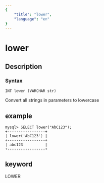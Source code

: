 ```yaml
---
{
    "title": "lower",
    "language": "en"
}
---
```


<!-- 
Licensed to the Apache Software Foundation (ASF) under one
or more contributor license agreements.  See the NOTICE file
distributed with this work for additional information
regarding copyright ownership.  The ASF licenses this file
to you under the Apache License, Version 2.0 (the
"License"); you may not use this file except in compliance
with the License.  You may obtain a copy of the License at

  http://www.apache.org/licenses/LICENSE-2.0

Unless required by applicable law or agreed to in writing,
software distributed under the License is distributed on an
"AS IS" BASIS, WITHOUT WARRANTIES OR CONDITIONS OF ANY
KIND, either express or implied.  See the License for the
specific language governing permissions and limitations
under the License.
-->

# lower
## Description
### Syntax

`INT lower (VARCHAR str)`


Convert all strings in parameters to lowercase

## example

```
mysql> SELECT lower("AbC123");
+-----------------+
| lower('AbC123') |
+-----------------+
| abc123          |
+-----------------+
```
## keyword
LOWER
